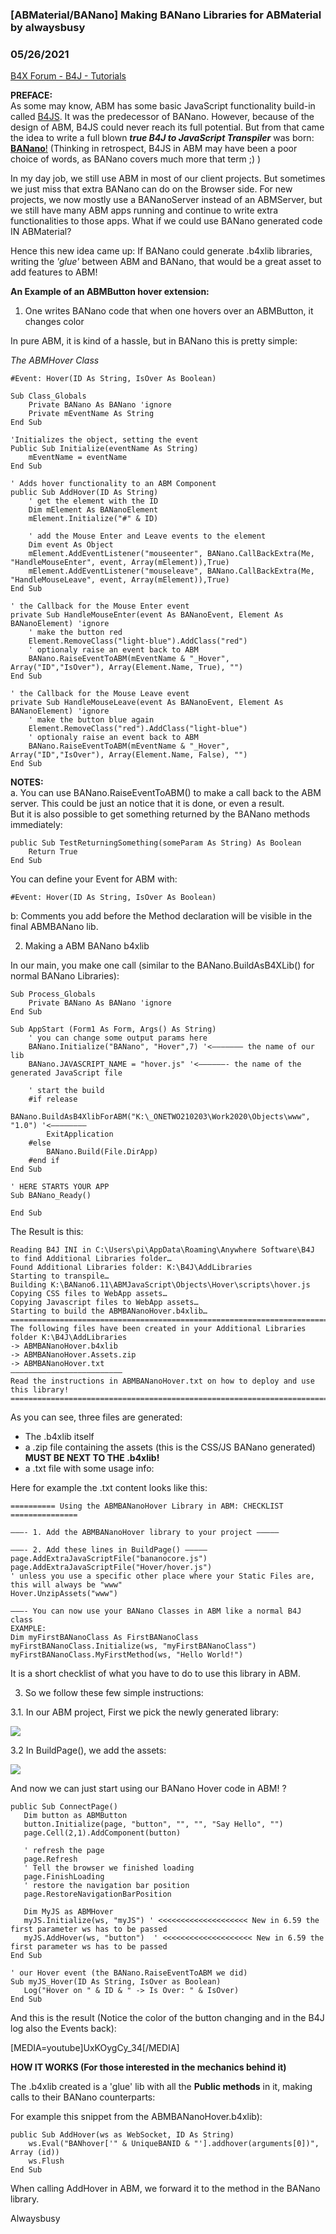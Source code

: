 ### [ABMaterial/BANano] Making BANano Libraries for ABMaterial by alwaysbusy
### 05/26/2021
[B4X Forum - B4J - Tutorials](https://www.b4x.com/android/forum/threads/126828/)

**PREFACE:**  
As some may know, ABM has some basic JavaScript functionality build-in called [B4JS](https://www.b4x.com/android/forum/threads/abmaterial-b4js-00-introduction.90249/#content). It was the predecessor of BANano. However, because of the design of ABM, B4JS could never reach its full potential. But from that came the idea to write a full blown ***true B4J to JavaScript Transpiler*** was born: [**BANano**!](https://www.b4x.com/android/forum/threads/banano-website-app-pwa-library-with-abstract-designer-support.99740/) (Thinking in retrospect, B4JS in ABM may have been a poor choice of words, as BANano covers much more that term ;) )  
  
In my day job, we still use ABM in most of our client projects. But sometimes we just miss that extra BANano can do on the Browser side. For new projects, we now mostly use a BANanoServer instead of an ABMServer, but we still have many ABM apps running and continue to write extra functionalities to those apps. What if we could use BANano generated code IN ABMaterial?  
  
Hence this new idea came up: If BANano could generate .b4xlib libraries, writing the *'glue'* between ABM and BANano, that would be a great asset to add features to ABM!  
  
**An Example of an ABMButton hover extension:**  
  
1. One writes BANano code that when one hovers over an ABMButton, it changes color  
  
In pure ABM, it is kind of a hassle, but in BANano this is pretty simple:  
  
*The ABMHover Class*  

```B4X
#Event: Hover(ID As String, IsOver As Boolean)  
  
Sub Class_Globals  
    Private BANano As BANano 'ignore  
    Private mEventName As String  
End Sub  
  
'Initializes the object, setting the event  
Public Sub Initialize(eventName As String)  
    mEventName = eventName  
End Sub  
  
' Adds hover functionality to an ABM Component  
public Sub AddHover(ID As String)  
    ' get the element with the ID  
    Dim mElement As BANanoElement  
    mElement.Initialize("#" & ID)  
  
    ' add the Mouse Enter and Leave events to the element  
    Dim event As Object  
    mElement.AddEventListener("mouseenter", BANano.CallBackExtra(Me, "HandleMouseEnter", event, Array(mElement)),True)  
    mElement.AddEventListener("mouseleave", BANano.CallBackExtra(Me, "HandleMouseLeave", event, Array(mElement)),True)  
End Sub  
  
' the Callback for the Mouse Enter event  
private Sub HandleMouseEnter(event As BANanoEvent, Element As BANanoElement) 'ignore  
    ' make the button red  
    Element.RemoveClass("light-blue").AddClass("red")  
    ' optionaly raise an event back to ABM  
    BANano.RaiseEventToABM(mEventName & "_Hover", Array("ID","IsOver"), Array(Element.Name, True), "")  
End Sub  
  
' the Callback for the Mouse Leave event  
private Sub HandleMouseLeave(event As BANanoEvent, Element As BANanoElement) 'ignore  
    ' make the button blue again  
    Element.RemoveClass("red").AddClass("light-blue")  
    ' optionaly raise an event back to ABM  
    BANano.RaiseEventToABM(mEventName & "_Hover", Array("ID","IsOver"), Array(Element.Name, False), "")  
End Sub
```

  
  
**NOTES:**  
a. You can use BANano.RaiseEventToABM() to make a call back to the ABM server. This could be just an notice that it is done, or even a result.  
But it is also possible to get something returned by the BANano methods immediately:  

```B4X
public Sub TestReturningSomething(someParam As String) As Boolean  
    Return True  
End Sub
```

  
  
You can define your Event for ABM with:  

```B4X
#Event: Hover(ID As String, IsOver As Boolean)
```

  
  
b: Comments you add before the Method declaration will be visible in the final ABMBANano lib.  
  
2. Making a ABM BANano b4xlib  
  
In our main, you make one call (similar to the BANano.BuildAsB4XLib() for normal BANano Libraries):  

```B4X
Sub Process_Globals  
    Private BANano As BANano 'ignore  
End Sub  
  
Sub AppStart (Form1 As Form, Args() As String)  
    ' you can change some output params here  
    BANano.Initialize("BANano", "Hover",7) '<——————— the name of our lib  
    BANano.JAVASCRIPT_NAME = "hover.js" '<——————- the name of the generated JavaScript file  
  
    ' start the build  
    #if release  
        BANano.BuildAsB4XlibForABM("K:\_ONETWO210203\Work2020\Objects\www", "1.0") '<———————–  
        ExitApplication  
    #else  
        BANano.Build(File.DirApp)  
    #end if  
End Sub  
  
' HERE STARTS YOUR APP  
Sub BANano_Ready()  
  
End Sub
```

  
  
The Result is this:  

```B4X
Reading B4J INI in C:\Users\pi\AppData\Roaming\Anywhere Software\B4J to find Additional Libraries folder…  
Found Additional Libraries folder: K:\B4J\AddLibraries  
Starting to transpile…  
Building K:\BANano6.11\ABMJavaScript\Objects\Hover\scripts\hover.js  
Copying CSS files to WebApp assets…  
Copying Javascript files to WebApp assets…  
Starting to build the ABMBANanoHover.b4xlib…  
==========================================================================  
The following files have been created in your Additional Libraries folder K:\B4J\AddLibraries  
-> ABMBANanoHover.b4xlib  
-> ABMBANanoHover.Assets.zip  
-> ABMBANanoHover.txt  
————————————————————————–  
Read the instructions in ABMBANanoHover.txt on how to deploy and use this library!  
==========================================================================
```

  
  
As you can see, three files are generated:  
- The .b4xlib itself  
- a .zip file containing the assets (this is the CSS/JS BANano generated) **MUST BE NEXT TO THE .b4xlib!**  
- a .txt file with some usage info:  
  
Here for example the .txt content looks like this:  

```B4X
========== Using the ABMBANanoHover Library in ABM: CHECKLIST ===============  
  
———- 1. Add the ABMBANanoHover library to your project —————  
  
———- 2. Add these lines in BuildPage() —————  
page.AddExtraJavaScriptFile("bananocore.js")  
page.AddExtraJavaScriptFile("Hover/hover.js")  
' unless you use a specific other place where your Static Files are, this will always be "www"  
Hover.UnzipAssets("www")  
  
———- You can now use your BANano Classes in ABM like a normal B4J class  
EXAMPLE:  
Dim myFirstBANanoClass As FirstBANanoClass  
myFirstBANanoClass.Initialize(ws, "myFirstBANanoClass")  
myFirstBANanoClass.MyFirstMethod(ws, "Hello World!")
```

  
  
It is a short checklist of what you have to do to use this library in ABM.  
  
3. So we follow these few simple instructions:  
  
3.1. In our ABM project, First we pick the newly generated library:  
  
![](https://www.b4x.com/android/forum/attachments/106714)  
  
3.2 In BuildPage(), we add the assets:  
  
![](https://www.b4x.com/android/forum/attachments/106716)  
  
And now we can just start using our BANano Hover code in ABM! ?  
  

```B4X
public Sub ConnectPage()  
   Dim button as ABMButton  
   button.Initialize(page, "button", "", "", "Say Hello", "")  
   page.Cell(2,1).AddComponent(button)  
  
   ' refresh the page  
   page.Refresh  
   ' Tell the browser we finished loading  
   page.FinishLoading  
   ' restore the navigation bar position  
   page.RestoreNavigationBarPosition  
  
   Dim MyJS as ABMHover  
   myJS.Initialize(ws, "myJS") ' <<<<<<<<<<<<<<<<<<<< New in 6.59 the first parameter ws has to be passed  
   myJS.AddHover(ws, "button")  ' <<<<<<<<<<<<<<<<<<<< New in 6.59 the first parameter ws has to be passed  
End Sub  
  
' our Hover event (the BANano.RaiseEventToABM we did)  
Sub myJS_Hover(ID As String, IsOver as Boolean)  
   Log("Hover on " & ID & " -> Is Over: " & IsOver)  
End Sub
```

  
  
And this is the result (Notice the color of the button changing and in the B4J log also the Events back):  
  
[MEDIA=youtube]UxKOygCy\_34[/MEDIA]  
  
  
**HOW IT WORKS (For those interested in the mechanics behind it)**  
  
The .b4xlib created is a 'glue' lib with all the **Public methods** in it, making calls to their BANano counterparts:  
  
For example this snippet from the ABMBANanoHover.b4xlib):  

```B4X
public Sub AddHover(ws as WebSocket, ID As String)  
    ws.Eval("BANhover['" & UniqueBANID & "'].addhover(arguments[0])", Array (id))  
    ws.Flush  
End Sub
```

  
  
When calling AddHover in ABM, we forward it to the method in the BANano library.  
  
Alwaysbusy
